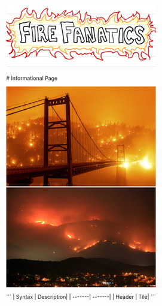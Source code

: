 
<p float="left">
  <img src="image1.png" width="400" />
</p>
# Informational Page
<p float="left">
  <img src="calfire1.jpeg" width="400" />
  <img src="calfire2.jpeg" width="400" /> 
</p> 
```
| Syntax | Description|
| -------| -------|
| Header | Tile|
```
